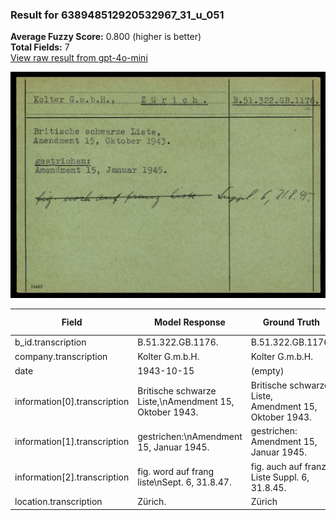 ### Result for 638948512920532967_31_u_051
**Average Fuzzy Score:** 0.800 (higher is better)<br>
**Total Fields:** 7<br>
[View raw result from gpt-4o-mini](https://github.com/RISE-UNIBAS/humanities_data_benchmark/blob/main/results/2025-10-24/T0306/request_T0306_638948512920532967_31_u_051.json)

<img src="https://github.com/RISE-UNIBAS/humanities_data_benchmark/blob/main/benchmarks/blacklist/images/638948512920532967_31_u_051.jpg?raw=true" alt="638948512920532967_31_u_051" width="600px">

| Field | Model Response | Ground Truth | Fuzzy Score | Match |
|-------|----------------|--------------|-------------|-------|
| b_id.transcription | B.51.322.GB.1176. | B.51.322.GB.1176. | 1.000 | ✅ |
| company.transcription | Kolter G.m.b.H. | Kolter G.m.b.H. | 1.000 | ✅ |
| date | 1943-10-15 | (empty) | 0.000 | ❌ |
| information[0].transcription | Britische schwarze Liste,\nAmendment 15, Oktober 1943. | Britische schwarze Liste,<br>Amendment 15, Oktober 1943. | 0.972 | ✅ |
| information[1].transcription | gestrichen:\nAmendment 15, Januar 1945. | gestrichen:<br>Amendment 15, Januar 1945. | 0.961 | ✅ |
| information[2].transcription | fig. word auf frang liste\nSept. 6, 31.8.47. | fig. auch auf franz. Liste Suppl. 6, 31.8.45. | 0.742 | ❌ |
| location.transcription | Zürich. | Zürich | 0.923 | ✅ |
